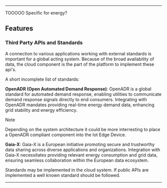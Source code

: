 

----

TOOOOO Specific for energy?

## Features

### Third Party APIs and Standards

A connection to various applications working with external standards is important for a global acting system. Because of the broad availability of data, the cloud component is the part of the platform to implement these api's. 

A short incomplete list of standards:

**OpenADR (Open Automated Demand Response)**: OpenADR is a global standard for automated demand response, enabling utilities to communicate demand response signals directly to end consumers. Integrating with OpenADR mandates providing real-time energy demand data, enhancing grid stability and energy efficiency.

> [!NOTE]
> Depending on the system architecture it could be more interresting to place a OpenADR compliant component into the Iot Edge Device.

**Gaia-X**: Gaia-X is a European initiative promoting secure and trustworthy data sharing across diverse applications and organizations. Integration with Gaia-X necessitates providing relevant energy consumption and grid data, ensuring seamless collaboration within the European data ecosystem.

Standards may be implemented in the cloud system. If public APIs are implemented a well known standard should be followed.

----


